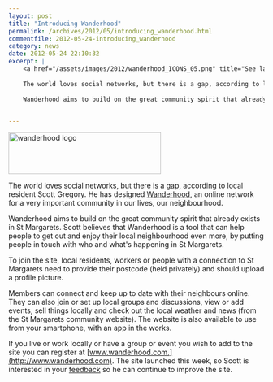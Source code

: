 ```yaml
---
layout: post
title: "Introducing Wanderhood"
permalink: /archives/2012/05/introducing_wanderhood.html
commentfile: 2012-05-24-introducing_wanderhood
category: news
date: 2012-05-24 22:10:32
excerpt: |
    <a href="/assets/images/2012/wanderhood_ICONS_05.png" title="See larger version of - wanderhood ICONS 05"><img src="/assets/images/2012/wanderhood_ICONS_05_thumb.png" width="150" height="150" alt="wanderhood ICONS 05" class=" right" /></a>
    
    The world loves social networks, but there is a gap, according to local resident Scott Gregory. He has designed <a href="http://www.wanderhood.com,">Wanderhood</a> an online network for a very important community in our lives, our neighbourhood.
    
    Wanderhood aims to build on the great community spirit that already exists in St Margarets. Scott believes that Wanderhood is a tool that can help people to get out and enjoy their local neighbourhood even more, by putting people in touch with who and what's happening in St Margarets.
    

---
```


<a href="/assets/images/2012/wanderhood_LOGO_sml.jpg" title="See larger version of - wanderhood logo"><img src="/assets/images/2012/wanderhood_LOGO_sml_thumb.jpg" width="300" height="82" alt="wanderhood logo" class=" center" /></a>

The world loves social networks, but there is a gap, according to local resident Scott Gregory. He has designed [Wanderhood](http://www.wanderhood.com), an online network for a very important community in our lives, our neighbourhood.

Wanderhood aims to build on the great community spirit that already exists in St Margarets. Scott believes that Wanderhood is a tool that can help people to get out and enjoy their local neighbourhood even more, by putting people in touch with who and what's happening in St Margarets.

To join the site, local residents, workers or people with a connection to St Margarets need to provide their postcode (held privately) and should upload a profile picture.

Members can connect and keep up to date with their neighbours online. They can also join or set up local groups and discussions, view or add events, sell things locally and check out the local weather and news (from the St Margarets community website). The website is also available to use from your smartphone, with an app in the works.

If you live or work locally or have a group or event you wish to add to the site you can register at [www.wanderhood.com.](http://www.wanderhood.com). The site launched this week, so Scott is interested in your [feedback](http://www.wanderhood.com/page/comments-1) so he can continue to improve the site.
